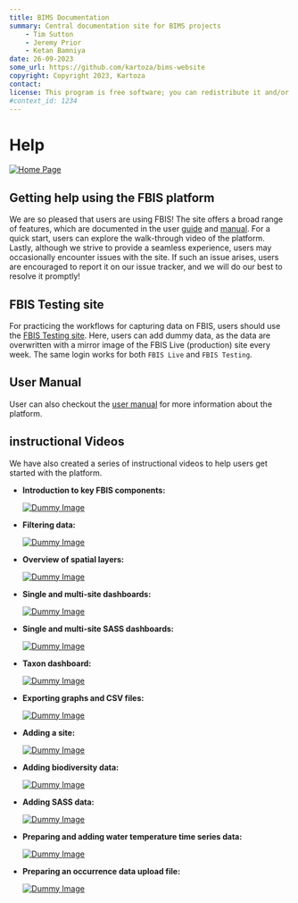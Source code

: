 ```yaml
---
title: BIMS Documentation
summary: Central documentation site for BIMS projects
    - Tim Sutton
    - Jeremy Prior
    - Ketan Bamniya
date: 26-09-2023
some_url: https://github.com/kartoza/bims-website
copyright: Copyright 2023, Kartoza
contact: 
license: This program is free software; you can redistribute it and/or modify it under the terms of the GNU Affero General Public License as published by the Free Software Foundation; either version 3 of the License, or (at your option) any later version.
#context_id: 1234
---
```


# Help

[![Home Page](./img/help-img-3.png)](./img/help-img-3.png)


## Getting help using the FBIS platform

We are so pleased that users are using FBIS! The site offers a broad range of features, which are documented in the user [guide](../guide/index.md) and [manual](./index.md). For a quick start, users can explore the walk-through video of the platform. Lastly, although we strive to provide a seamless experience, users may occasionally encounter issues with the site. If such an issue arises, users are encouraged to report it on our issue tracker, and we will do our best to resolve it promptly!

## FBIS Testing site

For practicing the workflows for capturing data on FBIS, users should use the [FBIS Testing site](https://testing.healthyrivers.kartoza.com/). Here, users can add dummy data, as the data are overwritten with a mirror image of the FBIS Live (production) site every week. The same login works for both `FBIS Live` and `FBIS Testing`.

## User Manual

User can also checkout the [user manual](https://freshwaterbiodiversity.org/uploaded/documents/document/MmWwDIn-SCmrqt_lyQVbVw.pdf) for more information about the platform.

## instructional Videos

We have also created a series of instructional videos to help users get started with the platform.

* **Introduction to key FBIS components:**

    [![Dummy Image](./img/help-img-2.png)](https://www.youtube.com/watch?v=aex5tzLNWAo)

* **Filtering data:**

    [![Dummy Image](./img/help-img-2.png)](https://www.youtube.com/watch?v=ygVj7yVYyQE)

* **Overview of spatial layers:**

    [![Dummy Image](./img/help-img-2.png)](https://www.youtube.com/watch?v=_AtjWcbYLWc)

* **Single and multi-site dashboards:**

    [![Dummy Image](./img/help-img-2.png)](https://www.youtube.com/watch?v=NTGyonmYO9Y)

* **Single and multi-site SASS dashboards:**

    [![Dummy Image](./img/help-img-2.png)](https://www.youtube.com/watch?v=wPSNDMAyCY4)

* **Taxon dashboard:**

    [![Dummy Image](./img/help-img-2.png)](https://www.youtube.com/watch?v=mT152Z-Dc4s&feature=youtu.be)

*  **Exporting graphs and CSV files:**

    [![Dummy Image](./img/help-img-2.png)](https://www.youtube.com/watch?v=xxyER7wa1ts)

* **Adding a site:**

    [![Dummy Image](./img/help-img-2.png)](https://www.youtube.com/watch?v=RzfL8P7prag)

* **Adding biodiversity data:**

    [![Dummy Image](./img/help-img-2.png)](https://www.youtube.com/watch?v=1rZByIjWZF0)

* **Adding SASS data:**

    [![ Dummy Image](./img/help-img-2.png)](https://www.youtube.com/watch?v=9JI2D1c-1Jk)

*  **Preparing and adding water temperature time series data:**

    [![Dummy Image](./img/help-img-2.png)](https://www.youtube.com/watch?v=9JI2D1c-1Jk)

* **Preparing an occurrence data upload file:**

    [![Dummy Image](./img/help-img-2.png)](https://www.youtube.com/watch?v=hWoFoPBdWI4)
